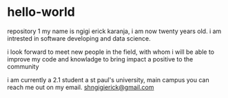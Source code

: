 # hello-world
repository 1
my name is ngigi erick karanja, i am now twenty years old.
i am intrested in software developing and data science.

i look forward to meet new people in the field, with whom i will
be able to improve my code and knowladge to bring impact a positive to the community

i am currently a 2.1 student a st paul's university, main campus
you can reach me out on my email.
shngigierick@gmail.com
